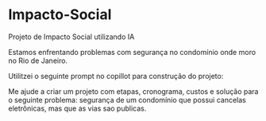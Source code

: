 # Impacto-Social
Projeto de Impacto Social utilizando IA


Estamos enfrentando problemas com segurança no condomínio onde moro no Rio de Janeiro. 

Utilitzei o seguinte prompt no copillot para construção do projeto:

Me ajude a criar um projeto com etapas, cronograma, custos e solução para o seguinte problema: segurança de um condomínio que possui cancelas eletrônicas, mas que as vias sao publicas.
